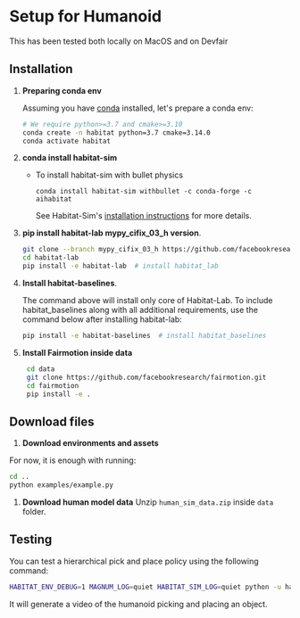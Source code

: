 # Setup for Humanoid

This has been tested both locally on MacOS and on Devfair
## Installation

1. **Preparing conda env**

   Assuming you have [conda](https://docs.conda.io/projects/conda/en/latest/user-guide/install/) installed, let's prepare a conda env:
   ```bash
   # We require python>=3.7 and cmake>=3.10
   conda create -n habitat python=3.7 cmake=3.14.0
   conda activate habitat
   ```

1. **conda install habitat-sim**
   - To install habitat-sim with bullet physics
      ```
      conda install habitat-sim withbullet -c conda-forge -c aihabitat
      ```
      See Habitat-Sim's [installation instructions](https://github.com/facebookresearch/habitat-sim#installation) for more details.

1. **pip install habitat-lab mypy_cifix_03_h version**.

      ```bash
      git clone --branch mypy_cifix_03_h https://github.com/facebookresearch/habitat-lab.git
      cd habitat-lab
      pip install -e habitat-lab  # install habitat_lab
      ```
1. **Install habitat-baselines**.

    The command above will install only core of Habitat-Lab. To include habitat_baselines along with all additional requirements, use the command below after installing habitat-lab:

      ```bash
      pip install -e habitat-baselines  # install habitat_baselines
      ```


1. **Install Fairmotion inside data**
   ```bash
    cd data
    git clone https://github.com/facebookresearch/fairmotion.git
    cd fairmotion
    pip install -e .
    ```

## Download files

1. **Download environments and assets**

For now, it is enough with running:
```bash
cd ..
python examples/example.py
```

1. **Download human model data**
Unzip `human_sim_data.zip` inside `data` folder.

## Testing

You can test a hierarchical pick and place policy using the following command:

```bash
HABITAT_ENV_DEBUG=1 MAGNUM_LOG=quiet HABITAT_SIM_LOG=quiet python -u habitat-baselines/habitat_baselines/run.py --exp-config habitat-baselines/habitat_baselines/config/rearrange/tp_srl_oracle_nav_human.yaml --run-type eval
```

It will generate a video of the humanoid picking and placing an object.